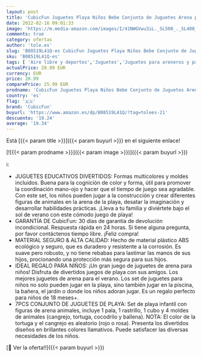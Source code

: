 ```yaml
---
layout: post
title: 'CubicFun Juguetes Playa Niños Bebe Conjunto de Juguetes Arena para la Playa Moldes de Animales Set Playa Juguetes Bañera Agua  Juguetes de Baño y Nieve 7 Piezas'
date: 2022-02-16 09:01:33
image: 'https://m.media-amazon.com/images/I/41NWGVwu3iL._SL500_._SL400_.jpg'
comments: true
category: ofertas
author: 'tole.es'
slug: 'B08519L41Q-es CubicFun Juguetes Playa Niños Bebe Conjunto de Juguetes...'
sku: 'B08519L41Q-es'
tags: [ 'Aire libre y deportes','Juguetes','Juguetes para areneros y para la playa','Juguetes para la arena y para la playa','Juguetes y juegos','bebe','cubicfun', ]
actualPrice: 20.99 EUR
currency: EUR
price: 20.99
comparePrice: 25.99 EUR
prodname: 'CubicFun Juguetes Playa Niños Bebe Conjunto de Juguetes Arena para la Playa Moldes de Animales Set Playa Juguetes Bañera Agua  Juguetes de Baño y Nieve 7 Piezas'
country: 'es'
flag: '🇪🇸'
brand: 'CubicFun'
buyurl: 'https://www.amazon.es/dp/B08519L41Q/?tag=tolees-21'
descuento: '19.24'
average: '19.34'
---
```


Está [{{< param title >}}]({{< param buyurl >}}) en el siguiente enlace!

[![{{< param prodname >}}]({{< param image >}})]({{< param buyurl >}})

ℹ️:

- JUGUETES EDUCATIVOS DIVERTIDOS: Formas multicolores y moldes incluidos. Buena para la cognición de color y forma, útil para promover la coordinación mano-ojo y hacer que el tiempo de juego sea agradable. Con este set, los niños pueden jugar a la construcción y crear diferentes figuras de animales en la arena de la playa, desatar la imaginación y desarrollar habilidades prácticas. ¡Lleva a tu familia y diviértete bajo el sol de verano con este cómodo juego de playa!
- GARANTÍA DE CubicFun: 30 días de garantía de devolución incondicional. Respuesta rápida en 24 horas. Si tiene alguna pregunta, por favor contáctenos tiempo libre. ¡Feliz compra!
- MATERIAL SEGURO & ALTA CALIDAD: Hecho de material plástico ABS ecológico y seguro, que es duradero y resistente a la corrosión. Es suave pero robusto, y no tiene rebabas para lastimar las manos de sus hijos, procionando una protección más segura para sus hijos.
- IDEAL REGALO PARA NIÑOS: ¡Un gran juego de juguetes de arena para niños! Disfruta de divertidos juegos de playa con sus amigos. Los mejores juguetes de arena para el verano. Los set de juguetes para niños no solo pueden jugar en la playa, sino también jugar en la piscina, la bañera, el jardín o donde los niños adoran jugar. Es un regalo perfecto para niños de 18 meses+.
- 7PCS CONJUNTO DE JUGUETES DE PLAYA: Set de playa infantil con figuras de arena animales, incluye 1 pala, 1 rastrillo, 1 cubo y 4 moldes de animales (cangrejo, tortuga, cocodrilo y ballena). NOTA: El color de la tortuga y el cangrejo es aleatorio (rojo o rosa). Presenta los divertidos diseños en brillantes colores llamativos. Puede satisfacer las diversas necesidades de los niños.

[🛒 Ver la oferta!!]({{< param buyurl >}})
